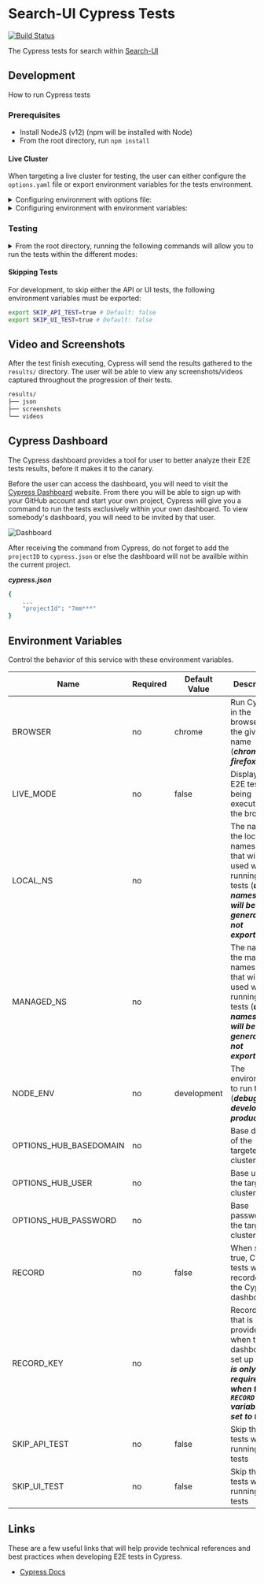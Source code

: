 # Search-UI Cypress Tests

[![Build Status](https://travis-ci.com/open-cluster-management/search-e2e-test.svg?token=jzyyzQmWYBEu33MCMh9p&branch=main)](https://travis-ci.com/open-cluster-management/search-e2e-test)

The Cypress tests for search within [Search-UI](https://github.com/open-cluster-management/search-ui)

## Development

How to run Cypress tests

### Prerequisites

- Install NodeJS (v12) (npm will be installed with Node)
- From the root directory, run `npm install`

#### Live Cluster

When targeting a live cluster for testing, the user can either configure the `options.yaml` file or export environment variables for the tests environment.

<details>
    <summary>
        Configuring environment with options file:
    </summary>

1. Copy `options.yaml.template` and rename it `options.yaml`
2. Replace value fields with the your cluster values.

```yaml
options:
  hub:
    baseDomain: BASE_DOMAIN
    user: BASE_USER
    password: BASE_PASSWORD
```

</details>

<details>
    <summary>
        Configuring environment with environment variables:
    </summary>

1. Export the following environemnt variables:

    - OPTIONS_HUB_BASEDOMAIN (e.g. `<cluster>.dev07.open-cluster-management.com`)
    - OPTIONS_HUB_USER (`login username`; defaults to `kubeadmin` if not set)
    - OPTIONS_HUB_PASSWORD (`login password`)

```bash
export OPTIONS_HUB_BASEDOMAIN=BASE_DOMAIN
export OPTIONS_HUB_USER=BASE_USER
export OPTIONS_HUB_PASSWORD=BASE_PASSWORD

or

export CYPRESS_OPTIONS_HUB_BASEDOMAIN=BASE_DOMAIN
export CYPRESS_OPTIONS_HUB_USER=BASE_USER
export CYPRESS_OPTIONS_HUB_PASSWORD=BASE_PASSWOR
```

**Note:** Environment variables that start with `CYPRESS` are accessible via `Cypress.env`. These are not the same as OS-level environment variables. Cypress environment variables can also be set within the `cypress.env.json` or `cypress.json` file.

</details>

### Testing

<details>
    <summary>
        From the root directory, running the following commands will allow you to run the tests within the different modes:
    </summary>

#### Debug Mode

```bash
npm run test:debug
```

#### Development Mode

```bash
npm run test:headed or npm run test:headless
```

#### Production Mode

```bash
npm run test:production
```

</details>

#### Skipping Tests

For development, to skip either the API or UI tests, the following environment variables must be exported:

```bash
export SKIP_API_TEST=true # Default: false
export SKIP_UI_TEST=true # Default: false
```

## Video and Screenshots

After the test finish executing, Cypress will send the results gathered to the `results/` directory. The user will be able to view any screenshots/videos captured throughout the progression of their tests.

```bash
results/
├── json
├── screenshots
└── videos
```

## Cypress Dashboard

The Cypress dashboard provides a tool for user to better analyze their E2E tests results, before it makes it to the canary.

Before the user can access the dashboard, you will need to visit the [Cypress Dashboard](https://dashboard.cypress.io) website. From there you will be able to sign up with your GitHub account and start your own project, Cypress will give you a command to run the tests exclusively within your own dashboard. To view somebody's dashboard, you will need to be invited by that user.

![Dashboard](../../docs/readme/images/cypress-dashboard.gif)

After receiving the command from Cypress, do not forget to add the `projectID` to `cypress.json` or else the dashboard will not be availble within the current project.

***cypress.json***

```bash
{
    ...
    "projectId": "7mm***"
}
```

## Environment Variables

Control the behavior of this service with these environment variables.

| Name                   | Required | Default Value   | Descripition                                                                 |
|------------------------|----------|-----------------|------------------------------------------------------------------------------|
| BROWSER                | no       | chrome          | Run Cypress in the browser with the given name (***chrome, firefox***)       |
| LIVE_MODE              | no       | false           | Display the E2E tests being executed in the browser                          |
| LOCAL_NS               | no       |                 | The name of the local namespace that will be used when running the UI tests (***unique namespace will be generated if not exported***) |
| MANAGED_NS             | no       |                 | The name of the managed namespace that will be used when running the UI tests (***unique namespace will be generated if not exported***) |
| NODE_ENV               | no       | development     | The environment to run the test (***debug, development, production***)       |
| OPTIONS_HUB_BASEDOMAIN | no       |                 | Base domain of the targeted cluster                                          |
| OPTIONS_HUB_USER       | no       |                 | Base user of the targeted cluster                                            |
| OPTIONS_HUB_PASSWORD   | no       |                 | Base password of the target cluster                                          |
| RECORD                 | no       | false           | When set to true, Cypress tests will be recorded in the Cypress dashboard    |
| RECORD_KEY             | no       |                 | Record key that is provided when the dashboard is set up (***This is only required when the `RECORD` variable is set to true***)|
| SKIP_API_TEST          | no       | false           | Skip the API tests when running all tests                                    |
| SKIP_UI_TEST           | no       | false           | Skip the UI tests when running all tests                                     |

## Links

These are a few useful links that will help provide technical references and best practices when developing E2E tests in Cypress.

- [Cypress Docs](https://docs.cypress.io/guides/getting-started/writing-your-first-test#Add-a-test-file)
